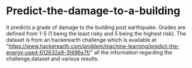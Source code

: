 # Predict-the-damage-to-a-building
It predicts a grade of damage to the building post earthquake. Grades are defined from 1-5 (1 being the least risky and 5 being the highest risk). The dataset is from an hackerearth challenge which is available at "https://www.hackerearth.com/problem/machine-learning/predict-the-energy-used-612632a9-3f496e7f/" all the information regarding the challenge,dataset and various results.

